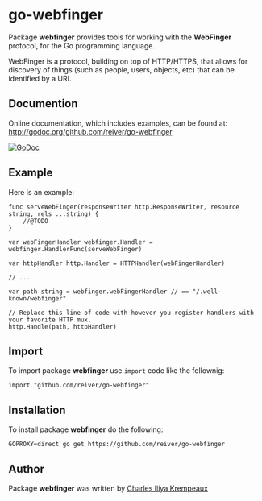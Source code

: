 # go-webfinger

Package **webfinger** provides tools for working with the **WebFinger** protocol, for the Go programming language.

WebFinger is a protocol, building on top of HTTP/HTTPS, that allows for discovery of things (such as people, users, objects, etc) that can be identified by a URI.

## Documention

Online documentation, which includes examples, can be found at: http://godoc.org/github.com/reiver/go-webfinger

[![GoDoc](https://godoc.org/github.com/reiver/go-webfinger?status.svg)](https://godoc.org/github.com/reiver/go-webfinger)

## Example

Here is an example:

```golang
func serveWebFinger(responseWriter http.ResponseWriter, resource string, rels ...string) {
	//@TODO
}

var webFingerHandler webfinger.Handler = webfinger.HandlerFunc(serveWebFinger)

var httpHandler http.Handler = HTTPHandler(webFingerHandler)

// ...

var path string = webfinger.webFingerHandler // == "/.well-known/webfinger"

// Replace this line of code with however you register handlers with your favorite HTTP mux.
http.Handle(path, httpHandler)
```

## Import

To import package **webfinger** use `import` code like the follownig:
```
import "github.com/reiver/go-webfinger"
```

## Installation

To install package **webfinger** do the following:
```
GOPROXY=direct go get https://github.com/reiver/go-webfinger
```

## Author

Package **webfinger** was written by [Charles Iliya Krempeaux](http://reiver.link)
